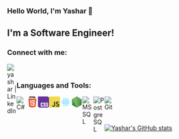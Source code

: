 ### Hello World, I'm Yashar 👋

## I'm a Software Engineer!

### Connect with me:

[<img align="left" alt="yashar | LinkedIn" width="22px" src="https://upload.wikimedia.org/wikipedia/commons/thumb/c/ca/LinkedIn_logo_initials.png/768px-LinkedIn_logo_initials.png" />][linkedin]

<br />

### Languages and Tools:
<img align="left" alt="C#" width="24px" src="https://upload.wikimedia.org/wikipedia/commons/thumb/b/bd/Logo_C_sharp.svg/384px-Logo_C_sharp.svg.png?20221121173824" />
<img align="left" alt="HTML5" width="26px" src="https://raw.githubusercontent.com/github/explore/80688e429a7d4ef2fca1e82350fe8e3517d3494d/topics/html/html.png" />
<img align="left" alt="CSS3" width="26px" src="https://raw.githubusercontent.com/github/explore/80688e429a7d4ef2fca1e82350fe8e3517d3494d/topics/css/css.png" />
<img align="left" alt="JavaScript" width="26px" src="https://raw.githubusercontent.com/github/explore/80688e429a7d4ef2fca1e82350fe8e3517d3494d/topics/javascript/javascript.png" />
<img align="left" alt="React" width="26px" src="https://raw.githubusercontent.com/github/explore/80688e429a7d4ef2fca1e82350fe8e3517d3494d/topics/react/react.png" />
<img align="left" alt="Node.js" width="26px" src="https://raw.githubusercontent.com/github/explore/80688e429a7d4ef2fca1e82350fe8e3517d3494d/topics/nodejs/nodejs.png" />
<img align="left" alt="MSSQL" width="26px" src="https://icon2.cleanpng.com/20180614/xej/aa7fzne2t.webp" />
<img align="left" alt="PostgreSQL" width="26px" src="https://upload.wikimedia.org/wikipedia/commons/thumb/2/29/Postgresql_elephant.svg/1200px-Postgresql_elephant.svg.png" />
<img align="left" alt="Git" width="26px" src="https://iconape.com/wp-content/png_logo_vector/git-icon.png" />

<br />
<br />
<br />

  [![Yashar's GitHub stats](https://github-readme-stats.vercel.app/api?username=yasharisgenderov&hide=prs,issues,contribs)](https://github.com/anuraghazra/github-readme-stats)


[linkedin]: https://www.linkedin.com/in/yashar-isgenderov-805857226/